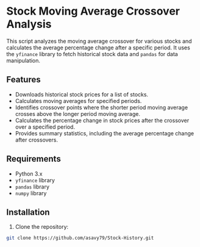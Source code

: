 # Stock Moving Average Crossover Analysis

This script analyzes the moving average crossover for various stocks and calculates the average percentage change after a specific period. It uses the `yfinance` library to fetch historical stock data and `pandas` for data manipulation.

## Features

- Downloads historical stock prices for a list of stocks.
- Calculates moving averages for specified periods.
- Identifies crossover points where the shorter period moving average crosses above the longer period moving average.
- Calculates the percentage change in stock prices after the crossover over a specified period.
- Provides summary statistics, including the average percentage change after crossovers.

## Requirements

- Python 3.x
- `yfinance` library
- `pandas` library
- `numpy` library

## Installation

1. Clone the repository:

```bash
git clone https://github.com/asavy79/Stock-History.git
```

